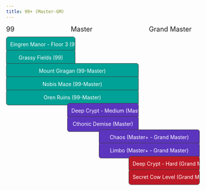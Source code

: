 ```yaml
---
title: 99+ (Master-GM)
---
```


<style>
  .gantt-wrapper {
    position: relative;
    height: 20px;
    width: 100%;
    max-width: 100%;
    margin-bottom: 1rem;
  }

  .level-labels {
    display: flex;
    justify-content: space-between;
    font-size: 18px;
    margin-top: 4px;
    max-width: 100%;
  }

  .area-bar {
    position: absolute;
    top: 10px;
    height: 40px;
    background: #4da3ff;
    color: #fff;
    font-size: 14px;
    line-height: 40px;
    text-align: center;
    border-radius: 6px;
    overflow: scroll;
    white-space: nowrap;
    padding: 0 10px;
    border: 1px solid rgb(59, 59, 59);
  }
</style>

<!-- spanned levels -->
<div class="level-labels">
  <span>99</span>
  <span>Master</span>
  <span>Grand Master</span>
</div>

<!-- gantt container for hunting ground -->
<div class="gantt-wrapper">
  <a href="../areas/eingren_manor/" style="text-decoration: none;">
    <div class="area-bar" style="left: 0%; width: 33%; background-color:rgb(0, 161, 150);">
      Eingren Manor - Floor 3 (99)
    </div>
  </a>
</div>

<div class="gantt-wrapper">
  <a href="../areas/grassy_fields/" style="text-decoration: none;">
    <div class="area-bar" style="left: 0%; width: 33%; background-color: rgb(0, 161, 150);">
      Grassy Fields (99)
    </div>
  </a>
</div>

<div class="gantt-wrapper">
  <a href="../areas/mount_giragan/" style="text-decoration: none;">
    <div class="area-bar" style="left: 0%; width: 67%; background-color: rgb(0, 161, 150);">
      Mount Giragan (99-Master)
    </div>
  </a>
</div>

<div class="gantt-wrapper">
  <a href="../areas/nobis_maze/" style="text-decoration: none;">
    <div class="area-bar" style="left: 0%; width: 67%; background-color: rgb(0, 161, 150);">
      Nobis Maze (99-Master)
    </div>
  </a>
</div>

<div class="gantt-wrapper">
  <a href="../areas/oren_ruins/" style="text-decoration: none;">
    <div class="area-bar" style="left: 0%; width: 67%; background-color: rgb(0, 161, 150);">
      Oren Ruins (99-Master)
    </div>
  </a>
</div>

<div class="gantt-wrapper">
  <a href="../areas/deep_crypt/" style="text-decoration: none;">
    <div class="area-bar" style="left: 33%; width: 34%; background-color: rgb(92, 53, 190);">
      Deep Crypt - Medium (Master)
    </div>
  </a>
</div>

<div class="gantt-wrapper">
  <a href="../areas/cthonic_demise/" style="text-decoration: none;">
    <div class="area-bar" style="left: 33%; width: 34%; background-color: rgb(92, 53, 190);">
      Cthonic Demise (Master)
    </div>
  </a>
</div>

<div class="gantt-wrapper">
  <a href="../areas/chaos/" style="text-decoration: none;">
    <div class="area-bar" style="left: 50%; width: 50%; background-color: rgb(92, 53, 190);">
      Chaos (Master+ - Grand Master)
    </div>
  </a>
</div>

<div class="gantt-wrapper">
  <a href="../areas/limbo/" style="text-decoration: none;">
    <div class="area-bar" style="left: 50%; width: 50%; background-color: rgb(92, 53, 190);">
      Limbo (Master+ - Grand Master)
    </div>
  </a>
</div>

<div class="gantt-wrapper">
  <a href="../areas/deep_crypt/" style="text-decoration: none;">
    <div class="area-bar" style="left: 66%; width: 34%; background-color: rgb(189, 25, 38);">
      Deep Crypt - Hard (Grand Master)
    </div>
  </a>
</div>

<div class="gantt-wrapper">
  <a href="../areas/secret_cow_level/" style="text-decoration: none;">
    <div class="area-bar" style="left: 66%; width: 34%; background-color: rgb(189, 25, 38);">
      Secret Cow Level (Grand Master)
    </div>
  </a>
</div>
